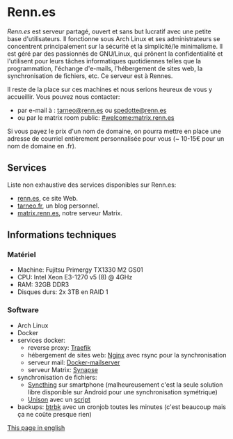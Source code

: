 ---
---

# Renn.es

*Renn.es* est serveur partagé, ouvert et sans but lucratif avec une petite base d'utilisateurs. Il fonctionne sous Arch Linux et ses administrateurs se concentrent principalement sur la sécurité et la simplicité/le minimalisme. Il est géré par des passionnés de GNU/Linux, qui prônent la confidentialité et l'utilisent pour leurs tâches informatiques quotidiennes telles que la programmation, l'échange d'e-mails, l'hébergement de sites web, la synchronisation de fichiers, etc.
Ce serveur est à Rennes.

Il reste de la place sur ces machines et nous serions heureux de vous y accueillir. Vous pouvez nous contacter:

- par e-mail à : <tarneo@renn.es> ou <spedotte@renn.es>
- ou par le matrix room public: [#welcome:matrix.renn.es](https://matrix.to/#/#welcome:matrix.renn.es)

Si vous payez le prix d\'un nom de domaine, on pourra mettre en place une adresse de courriel entièrement personnalisée pour vous (~ 10-15€ pour un nom de domaine en .fr).

## Services

Liste non exhaustive des services disponibles sur Renn.es:

- [renn.es](https://renn.es), ce site Web.
- [tarneo.fr](https://tarneo.fr), un blog personnel.
- [matrix.renn.es](https://matrix.to/#/#welcome:matrix.renn.es), notre serveur Matrix.

## Informations techniques

### Matériel

- Machine: Fujitsu Primergy TX1330 M2 GS01
- CPU: Intel Xeon E3-1270 v5 (8) @ 4GHz
- RAM: 32GB DDR3
- Disques durs: 2x 3TB en RAID 1

### Software

- Arch Linux
- Docker
- services docker:
    - reverse proxy: [Traefik](https://traefik.io/traefik/)
    - hébergement de sites web: [Nginx](https://hub.docker.com/_/nginx) avec rsync pour la synchronisation
    - serveur mail: [Docker-mailserver](https://docker-mailserver.github.io/docker-mailserver/latest/)
    - serveur Matrix: [Synapse](https://hub.docker.com/r/matrixdotorg/synapse)
- synchronisation de fichiers:
    - [Syncthing](https://syncthing.net/) sur smartphone (malheureusement c'est la seule solution libre disponible sur Android pour une synchronisation symétrique)
    - [Unison](https://github.com/bcpierce00/unison) avec un [script](https://github.com/tarneaux/.f/blob/master/zsh/.config/scripts/unison-sync)
- backups: [btrbk](https://github.com/digint/btrbk) avec un cronjob toutes les minutes (c'est beaucoup mais ça ne coûte presque rien)

[This page in english](/)
